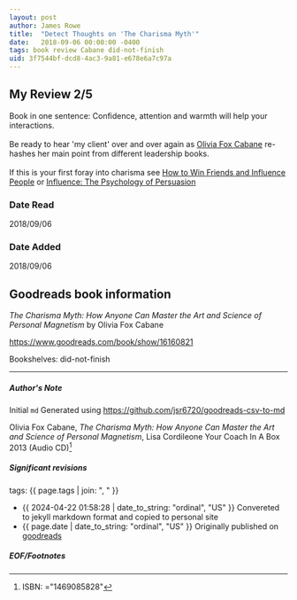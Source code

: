 ```yaml
---
layout: post
author: James Rowe
title:  "Detect Thoughts on 'The Charisma Myth'"
date:   2018-09-06 00:00:00 -0400
tags: book review Cabane did-not-finish
uid: 3f7544bf-dcd8-4ac3-9a81-e678e6a7c97a
---
```


<!-- highly dependent on how you personally use jekyll templates, and how you want this to show up -->
<!-- escape any jekyll keys with double brackets -->

## My Review 2/5

Book in one sentence: Confidence, attention and warmth will help your interactions.<br/><br/>Be ready to hear 'my client' over and over again as [Olivia Fox Cabane](https://www.goodreads.com/author/show/1124434) re-hashes her main point from different leadership books.<br/><br/>If this is your first foray into charisma see [How to Win Friends and Influence People](https://www.goodreads.com/book/show/4865) or [Influence: The Psychology of Persuasion](https://www.goodreads.com/book/show/28815)

### Date Read
2018/09/06

### Date Added
2018/09/06

## Goodreads book information

*The Charisma Myth: How Anyone Can Master the Art and Science of Personal Magnetism* by Olivia  Fox Cabane

https://www.goodreads.com/book/show/16160821

Bookshelves: did-not-finish

---

##### Author's Note

Initial `md` Generated using https://github.com/jsr6720/goodreads-csv-to-md

Olivia  Fox Cabane, *The Charisma Myth: How Anyone Can Master the Art and Science of Personal Magnetism*, Lisa Cordileone Your Coach In A Box 2013 (Audio CD)[^1]

##### Significant revisions

tags: {{ page.tags | join: ", " }} <!-- todo move this somewhere -->

- {{ 2024-04-22 01:58:28 | date_to_string: "ordinal", "US" }} Convereted to jekyll markdown format and copied to personal site
- {{ page.date | date_to_string: "ordinal", "US" }} Originally published on [goodreads](https://www.goodreads.com)

##### EOF/Footnotes

[^1]: ISBN: ="1469085828"